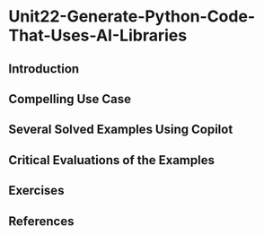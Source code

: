 #  Unit22-Generate-Python-Code-That-Uses-AI-Libraries
## Introduction
## Compelling Use Case
## Several Solved Examples Using Copilot
## Critical Evaluations of the Examples
## Exercises
## References
